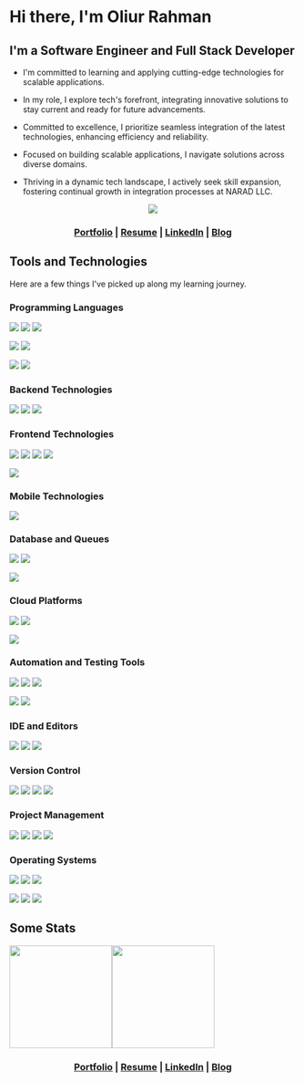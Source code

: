 # Hi there, I'm Oliur Rahman 

## I'm a Software Engineer and Full Stack Developer

* I'm committed to learning and applying cutting-edge technologies for scalable applications.

* In my role, I explore tech's forefront, integrating innovative solutions to stay current and ready for future advancements.

* Committed to excellence, I prioritize seamless integration of the latest technologies, enhancing efficiency and reliability.

* Focused on building scalable applications, I navigate solutions across diverse domains.

* Thriving in a dynamic tech landscape, I actively seek skill expansion, fostering continual growth in integration processes at NARAD LLC.

<p  align="center"><a href="#"><img align="center" src="https://user-images.githubusercontent.com/26208205/204192045-8efb70c1-374c-4dc9-9b08-01135cab3d6e.gif"/></a></p>

<h3 align="center"><a href="https://arman-bd.github.io/">Portfolio</a> | <a href="https://arman-bd.github.io/resume_of_arman_hossain.pdf">Resume</a> | <a href="https://linkedin.com/in/armanhossain">LinkedIn</a> | <a href="https://arman-bd.medium.com/">Blog</a></h3>

## Tools and Technologies

Here are a few things I've picked up along my learning journey.

### Programming Languages

<a href="#programming-languages"><img src="https://img.shields.io/badge/Python-3776AB.svg?style=for-the-badge&logo=Python&logoColor=white"/></a> <a href="#programming-languages"><img src="https://img.shields.io/badge/JavaScript-F7DF1E.svg?style=for-the-badge&logo=JavaScript&logoColor=black"/></a> <a href="#programming-languages"><img src="https://img.shields.io/badge/TypeScript-3178C6.svg?style=for-the-badge&logo=TypeScript&logoColor=white"/></a> 

<a href="#programming-languages"><img src="https://img.shields.io/badge/C%2B%2B-00599C.svg?style=for-the-badge&logo=C%2B%2B&logoColor=white"/></a> <a href="#programming-languages"><img src="https://img.shields.io/badge/C%20Sharp-239120.svg?style=for-the-badge&logo=C-Sharp&logoColor=white"/></a>

<a href="#programming-languages"><img src="https://img.shields.io/badge/PHP-777BB4.svg?style=for-the-badge&logo=PHP&logoColor=white"/></a> <a href="#programming-languages"><img src="https://img.shields.io/badge/Dart-0175C2.svg?style=for-the-badge&logo=Dart&logoColor=white"/></a>


### Backend Technologies

<a href="#backend-technologies"><img src="https://img.shields.io/badge/FastAPI-009688.svg?style=for-the-badge&logo=FastAPI&logoColor=white"/></a> <a href="#backend-technologies"><img src="https://img.shields.io/badge/Express-000000.svg?style=for-the-badge&logo=Express&logoColor=white"/></a> <a href="#backend-technologies"><img src="https://img.shields.io/badge/Laravel-FF2D20.svg?style=for-the-badge&logo=Laravel&logoColor=white"/></a>

### Frontend Technologies

<a href="#frontend-technologies"><img src="https://img.shields.io/badge/Vue.js-4FC08D.svg?style=for-the-badge&logo=vuedotjs&logoColor=white"/></a> <a href="#frontend-technologies"><img src="https://img.shields.io/badge/React-61DAFB.svg?style=for-the-badge&logo=React&logoColor=black"/></a> <a href="#frontend-technologies"><img src="https://img.shields.io/badge/Next.js-000000.svg?style=for-the-badge&logo=nextdotjs&logoColor=white"/></a> <a href="#frontend-technologies"><img src="https://img.shields.io/badge/jQuery-0769AD.svg?style=for-the-badge&logo=jQuery&logoColor=white"/></a>

<a href="#frontend-technologies"><img src="https://img.shields.io/badge/Bootstrap-7952B3.svg?style=for-the-badge&logo=Bootstrap&logoColor=white"/></a>

### Mobile Technologies

<a href="#mobile-technologies"><img src="https://img.shields.io/badge/Flutter-02569B.svg?style=for-the-badge&logo=Flutter&logoColor=white"/></a>

### Database and Queues

<a href="#database-and-queues"><img src="https://img.shields.io/badge/MySQL-4479A1.svg?style=for-the-badge&logo=MySQL&logoColor=white"/></a> <a href="#database-and-queues"><img src="https://img.shields.io/badge/MongoDB-47A248.svg?style=for-the-badge&logo=MongoDB&logoColor=white"/></a>

<a href="#database-and-queues"><img src="https://img.shields.io/badge/Firebase-FFCA28.svg?style=for-the-badge&logo=Firebase&logoColor=black"/></a>

### Cloud Platforms

<a href="#cloud-platforms"><img src="https://img.shields.io/badge/Amazon%20AWS-232F3E.svg?style=for-the-badge&logo=Amazon-AWS&logoColor=white"/></a> <a href="#cloud-platforms"><img src="https://img.shields.io/badge/Microsoft%20Azure-0078D4.svg?style=for-the-badge&logo=Microsoft-Azure&logoColor=white"/></a>

<a href="#cloud-platforms"><img src="https://img.shields.io/badge/DigitalOcean-0080FF.svg?style=for-the-badge&logo=DigitalOcean&logoColor=white"/></a>

### Automation and Testing Tools

<a href="#automation-and-testing-tools"><img src="https://img.shields.io/badge/Selenium-43B02A.svg?style=for-the-badge&logo=Selenium&logoColor=white"/></a> <a href="#automation-and-testing-tools"><img src="https://img.shields.io/badge/Puppeteer-40B5A4.svg?style=for-the-badge&logo=Puppeteer&logoColor=white"/></a> <a href="#automation-and-testing-tools"><img src="https://img.shields.io/badge/Playwright-2EAD33.svg?style=for-the-badge&logo=Playwright&logoColor=white"/></a>

<a href="#automation-and-testing-tools"><img src="https://img.shields.io/badge/Postman-FF6C37.svg?style=for-the-badge&logo=Postman&logoColor=white"/></a> <a href="#automation-and-testing-tools"><img src="https://img.shields.io/badge/Insomnia-5849BE.svg?style=for-the-badge&logo=Insomnia&logoColor=white"/></a>

### IDE and Editors

<a href="#ide-and-editors"><img src="https://img.shields.io/badge/Visual%20Studio%20Code-007ACC.svg?style=for-the-badge&logo=Visual-Studio-Code&logoColor=white"/></a> <a href="#ide-and-editors"><img src="https://img.shields.io/badge/Android%20Studio-3DDC84.svg?style=for-the-badge&logo=Android-Studio&logoColor=white"/></a> <a href="#ide-and-editors"><img src="https://img.shields.io/badge/Visual%20Studio-5C2D91.svg?style=for-the-badge&logo=Visual-Studio&logoColor=white"/></a>

 ### Version Control

<a href="#version-control"><img src="https://img.shields.io/badge/Git-F05032.svg?style=for-the-badge&logo=Git&logoColor=white"/></a> <a href="#version-control"><img src="https://img.shields.io/badge/GitHub-181717.svg?style=for-the-badge&logo=GitHub&logoColor=white"/></a> <a href="#version-control"><img src="https://img.shields.io/badge/GitLab-FC6D26.svg?style=for-the-badge&logo=GitLab&logoColor=white"/></a> <a href="#version-control"><img src="https://img.shields.io/badge/Bitbucket-0052CC.svg?style=for-the-badge&logo=Bitbucket&logoColor=white"/></a>

### Project Management

<a href="#project-management"><img src="https://img.shields.io/badge/Jira-0052CC.svg?style=for-the-badge&logo=Jira&logoColor=white"/></a> <a href="#project-management"><img src="https://img.shields.io/badge/Trello-0052CC.svg?style=for-the-badge&logo=Trello&logoColor=white"/></a> <a href="#project-management"><img src="https://img.shields.io/badge/Azure%20DevOps-0078D7.svg?style=for-the-badge&logo=Azure-DevOps&logoColor=white"/></a> <a href="#project-management"><img src="https://img.shields.io/badge/Asana-273347.svg?style=for-the-badge&logo=Asana&logoColor=white"/></a>

### Operating Systems

<a href="#operating-systems"><img src="https://img.shields.io/badge/Windows%2095-008080.svg?style=for-the-badge&logo=Windows-95&logoColor=white"/></a> <a href="#operating-systems"><img src="https://img.shields.io/badge/Windows%2011-0078D4.svg?style=for-the-badge&logo=Windows-11&logoColor=white"/></a> <a href="#operating-systems"><img src="https://img.shields.io/badge/Ubuntu-E95420.svg?style=for-the-badge&logo=Ubuntu&logoColor=white"/></a>

<a href="#operating-systems"><img src="https://img.shields.io/badge/Lubuntu-0068C8.svg?style=for-the-badge&logo=Lubuntu&logoColor=white"/></a> <a href="#operating-systems"><img src="https://img.shields.io/badge/CentOS-262577.svg?style=for-the-badge&logo=CentOS&logoColor=white"/></a> <a href="#operating-systems"><img src="https://img.shields.io/badge/Pop!_OS-48B9C7.svg?style=for-the-badge&logo=Pop!_OS&logoColor=white"/></a>

## Some Stats

<a href="https://github.com/arman-bd"><a href="#some-stats"><img src="https://github-readme-stats.vercel.app/api?username=arman-bd&count_private=true&show_icons=true" height="180" /></a></a><a href="https://github.com/arman-bd"><a href="#some-stats"><img src="https://github-readme-stats.vercel.app/api/top-langs/?username=arman-bd&langs_count=8&hide=html,css,c&layout=compact" height="180" /></a></a>

<h3 align="center"><a href="https://arman-bd.github.io/">Portfolio</a> | <a href="https://arman-bd.github.io/resume_of_arman_hossain.pdf">Resume</a> | <a href="https://linkedin.com/in/armanhossain">LinkedIn</a> | <a href="https://arman-bd.medium.com/">Blog</a></h3>

<!-- <h3>HackerRank Badges: <a href="https://www.hackerrank.com/arman_bd">hackerrank.com/arman_bd</a></h3>
<a href="https://www.hackerrank.com/arman_bd"><a id="plx" href="#plx"><img src="https://i.imgur.com/EfpyZja.png" /></a></a> -->

